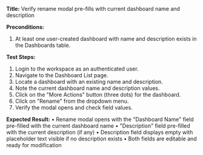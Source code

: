 **Title:** Verify rename modal pre-fills with current dashboard name and description

**Preconditions:**
  1. At least one user-created dashboard with name and description exists in the Dashboards table.

**Test Steps:**
  1. Login to the workspace as an authenticated user.
  2. Navigate to the Dashboard List page.
  3. Locate a dashboard with an existing name and description.
  4. Note the current dashboard name and description values.
  5. Click on the "More Actions" button (three dots) for the dashboard.
  6. Click on "Rename" from the dropdown menu.
  7. Verify the modal opens and check field values.

**Expected Result:**
• Rename modal opens with the "Dashboard Name" field pre-filled with the current dashboard name
• "Description" field pre-filled with the current description (if any)
• Description field displays empty with placeholder text visible if no description exists
• Both fields are editable and ready for modification